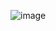![image](https://user-images.githubusercontent.com/63789702/188312253-860ef2d3-c6f6-4e6d-ae60-ae8d429486ba.png)
